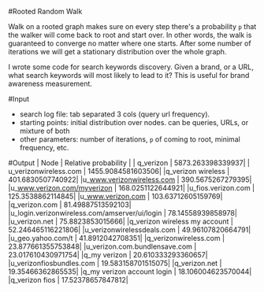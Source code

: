 #Rooted Random Walk

Walk on a rooted graph makes sure on every step there's a probability `p` that the walker will come back to root and start over. In other words, the walk is guaranteed to converge no matter where one starts. After some number of iterations we will get a stationary distribution over the whole graph.

I wrote some code for search keywords discovery. Given a brand, or a URL, what search keywords will most likely to lead to it? This is useful for brand awareness measurement.

#Input
 * search log file: tab separated 3 cols (query url frequency).
 * starting points: initial distribution over nodes. can be queries, URLs, or mixture of both
 * other parameters: number of iterations, `p` of coming to root, minimal frequency, etc.

#Output
| Node | Relative probability |
| q_verizon | 5873.263398339937|
| u_verizonwireless.com | 1455.9084581603506|
|q_verizon wireless | 401.6830507740922|
|u_www.verizonwireless.com | 390.5675267279395|
|u_www.verizon.com/myverizon | 168.0251122644921|
|u_fios.verizon.com | 125.3538862114845|
|u_www.verizon.com | 103.63712605159769|
|q_verizon.com | 81.49887513592103|
|u_login.verizonwireless.com/amserver/ui/login  | 78.14558939858978|
|u_verizon.net | 75.8823853015666|
|q_verizon wireless my account  | 52.246465116221806|
|u_verizonwirelessdeals.com | 49.96107820664791|
|u_geo.yahoo.com/t | 41.8912042708351|
|q_verizonwireless.com | 23.877661355753848|
|u_verizon.com.bundlensave.com  | 23.017610430971754|
|q_my verizon | 20.610333293360657|
|u_verizonfiosbundles.com | 19.583158701515075|
|q_verizon.net | 19.35466362865535|
|q_my verizon account login | 18.106004623570044|
|q_verizon fios | 17.52378657847812| 
